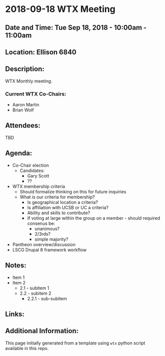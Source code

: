 # 2018-09-18 WTX Meeting
## Date and Time: Tue Sep 18, 2018 - 10:00am - 11:00am
## Location: Ellison 6840

## Description:
WTX Monthly meeting.

### Current WTX Co-Chairs:
* Aaron Martin
* Brian Wolf

## Attendees:
TBD

## Agenda:
* Co-Chair election
  * Candidates:
    * Gary Scott
    * ??
* WTX membership criteria
  * Should formalize thinking on this for future inquiries
  * What is our criteria for membership?  
    * Is geographical location a criteria?  
    * Is affiliation with UCSB or UC a criteria?
    * Ability and skills to contribute?
    * If voting at large within the group on a member - should required consenus be: 
      * unanimous?
      * 2/3rds?
      * simple majority?
* Pantheon overview/discussion
* LSCG Drupal 8 framework workflow

## Notes:
* Item 1
* Item 2
  * 2.1 - subitem 1
  * 2.2 - subitem 2
    * 2.2.1 - sub-subitem

## Links:

## Additional Information:
This page initially generated from a template using `wtx` python script available in this repo.
